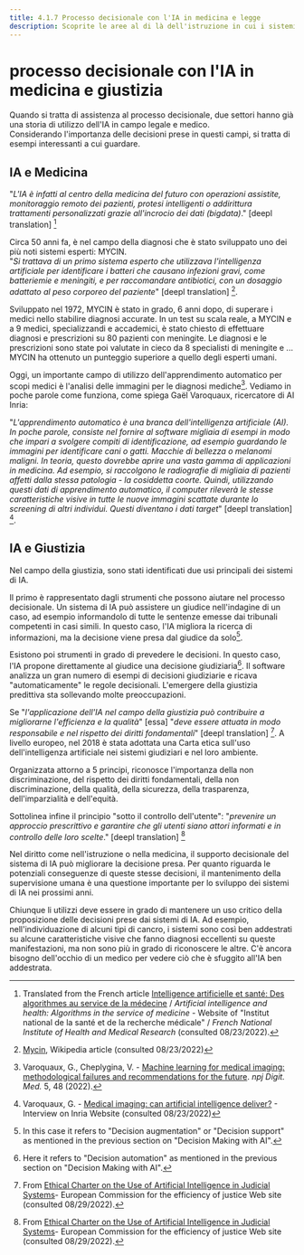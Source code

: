 ```yaml
---
title: 4.1.7 Processo decisionale con l'IA in medicina e legge
description: Scoprite le aree al di là dell'istruzione in cui i sistemi di IA hanno già cambiato profondamente il modo in cui vengono prese le decisioni.
---
```

# processo decisionale con l'IA in medicina e giustizia

Quando si tratta di assistenza al processo decisionale, due settori hanno già una storia di utilizzo dell'IA in campo legale e medico.  
Considerando l'importanza delle decisioni prese in questi campi, si tratta di esempi interessanti a cui guardare.

## IA e Medicina

"*L'IA è infatti al centro della medicina del futuro con operazioni assistite, monitoraggio remoto dei pazienti, protesi intelligenti o addirittura trattamenti personalizzati grazie all'incrocio dei dati (bigdata)*." [deepl translation] [^1]

Circa 50 anni fa, è nel campo della diagnosi che è stato sviluppato uno dei più noti sistemi esperti: MYCIN.  
"*Si trattava di un primo sistema esperto che utilizzava l'intelligenza artificiale per identificare i batteri che causano infezioni gravi, come batteriemie e meningiti, e per raccomandare antibiotici, con un dosaggio adattato al peso corporeo del paziente*" [deepl translation] [^2].

Sviluppato nel 1972, MYCIN è stato in grado, 6 anni dopo, di superare i medici nello stabilire diagnosi accurate. In un test su scala reale, a MYCIN e a 9 medici, specializzandi e accademici, è stato chiesto di effettuare diagnosi e prescrizioni su 80 pazienti con meningite. Le diagnosi e le prescrizioni sono state poi valutate in cieco da 8 specialisti di meningite e ... MYCIN ha ottenuto un punteggio superiore a quello degli esperti umani.

Oggi, un importante campo di utilizzo dell'apprendimento automatico per scopi medici è l'analisi delle immagini per le diagnosi mediche[^3]. Vediamo in poche parole come funziona, come spiega Gaël Varoquaux, ricercatore di AI Inria:

"*L'apprendimento automatico è una branca dell'intelligenza artificiale (AI). In poche parole, consiste nel fornire al software migliaia di esempi in modo che impari a svolgere compiti di identificazione, ad esempio guardando le immagini per identificare cani o gatti. Macchie di bellezza o melanomi maligni. In teoria, questo dovrebbe aprire una vasta gamma di applicazioni in medicina. Ad esempio, si raccolgono le radiografie di migliaia di pazienti affetti dalla stessa patologia - la cosiddetta coorte. Quindi, utilizzando questi dati di apprendimento automatico, il computer rileverà le stesse caratteristiche visive in tutte le nuove immagini scattate durante lo screening di altri individui. Questi diventano i dati target*" [deepl translation] [^4].

## IA e Giustizia

Nel campo della giustizia, sono stati identificati due usi principali dei sistemi di IA.

Il primo è rappresentato dagli strumenti che possono aiutare nel processo decisionale. Un sistema di IA può assistere un giudice nell'indagine di un caso, ad esempio informandolo di tutte le sentenze emesse dai tribunali competenti in casi simili. In questo caso, l'IA migliora la ricerca di informazioni, ma la decisione viene presa dal giudice da solo[^5].

Esistono poi strumenti in grado di prevedere le decisioni. In questo caso, l'IA propone direttamente al giudice una decisione giudiziaria[^6]. Il software analizza un gran numero di esempi di decisioni giudiziarie e ricava "automaticamente" le regole decisionali. L'emergere della giustizia predittiva sta sollevando molte preoccupazioni.

Se "*l'applicazione dell'IA nel campo della giustizia può contribuire a migliorarne l'efficienza e la qualità*" [essa] "*deve essere attuata in modo responsabile e nel rispetto dei diritti fondamentali*" [deepl translation] [^7]. A livello europeo, nel 2018 è stata adottata una Carta etica sull'uso dell'intelligenza artificiale nei sistemi giudiziari e nel loro ambiente.

Organizzata attorno a 5 principi, riconosce l'importanza della non discriminazione, del rispetto dei diritti fondamentali, della non discriminazione, della qualità, della sicurezza, della trasparenza, dell'imparzialità e dell'equità.

Sottolinea infine il principio "sotto il controllo dell'utente": "*prevenire un approccio prescrittivo e garantire che gli utenti siano attori informati e in controllo delle loro scelte*." [deepl translation] [^7]

Nel diritto come nell'istruzione o nella medicina, il supporto decisionale del sistema di IA può migliorare la decisione presa. Per quanto riguarda le potenziali conseguenze di queste stesse decisioni, il mantenimento della supervisione umana è una questione importante per lo sviluppo dei sistemi di IA nei prossimi anni.

Chiunque li utilizzi deve essere in grado di mantenere un uso critico della proposizione delle decisioni prese dai sistemi di IA. Ad esempio, nell'individuazione di alcuni tipi di cancro, i sistemi sono così ben addestrati su alcune caratteristiche visive che fanno diagnosi eccellenti su queste manifestazioni, ma non sono più in grado di riconoscere le altre. C'è ancora bisogno dell'occhio di un medico per vedere ciò che è sfuggito all'IA ben addestrata.

[^1]: Translated from the French article [Intelligence artificielle et santé: Des algorithmes au service de la médecine](https://www.inserm.fr/dossier/intelligence-artificielle-et-sante/) / *Artificial intelligence and health: Algorithms in the service of medicine* - Website of "Institut national de la santé et de la recherche médicale" / *French National Institute of Health and Medical Research* (consulted 08/23/2022).

[^2]: [Mycin](https://en.wikipedia.org/wiki/Mycin), Wikipedia article (consulted 08/23/2022)

[^3]: Varoquaux, G., Cheplygina, V. - [Machine learning for medical imaging: methodological failures and recommendations for the future](https://doi.org/10.1038/s41746-022-00592-y). *npj Digit. Med.* 5, 48 (2022).

[^4]: Varoquaux, G. - [Medical imaging: can artificial intelligence deliver?](https://www.inria.fr/en/medical-imagingartificial-intelligence-automatic-learning) - Interview on Inria Website (consulted 08/23/2022)

[^5]: In this case it refers to "Decision augmentation" or "Decision support" as mentioned in the previous section on "Decision Making with AI".

[^6]: Here it refers to "Decision automation" as mentioned in the previous section on "Decision Making with AI".

[^7]: From [Ethical Charter on the Use of Artificial Intelligence in Judicial Systems](https://www.coe.int/en/web/cepej/cepej-european-ethical-charter-on-the-use-of-artificial-intelligence-ai-in-judicial-systems-and-their-environment)- European Commission for the efficiency of justice Web site (consulted 08/29/2022).
